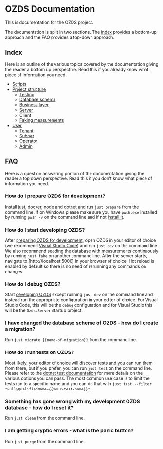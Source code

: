 # OZDS Documentation

This is documentation for the OZDS project.

The documentation is split in two sections. The [index](#index) provides a
bottom-up approach and the [FAQ](#faq) provides a top-down approach.

## Index

Here is an outline of the various topics covered by the documentation giving the
reader a bottom up perspective. Read this if you already know what piece of
information you need.

- [Scripts](docs/scripts.md)
- [Project structure](docs/structure/index.md)
  - [Testing](docs/structure/test.md)
  - [Database schema](docs/structure/data.md)
  - [Business layer](docs/structure/business.md)
  - [Server](docs/structure/server.md)
  - [Client](docs/structure/client.md)
  - [Faking measurements](docs/structure/fake.md)
- [User](docs/user/index.md)
  - [Tenant](docs/user/tenant/index.md)
  - [Subnet](docs/user/subnet/index.md)
  - [Operator](docs/user/operator/index.md)
  - [Admin](docs/user/admin/index.md)

## FAQ

Here is a question answering portion of the documentation giving the reader a
top down perspective. Read this if you don't know what piece of information you
need.

### How do I prepare OZDS for development?

Install [just](https://github.com/casey/just#packages),
[docker](https://docs.docker.com/engine/install/),
[node](https://nodejs.org/en/download) and
[dotnet](https://github.com/dotnet/core/blob/main/release-notes/8.0/8.0.1/8.0.1.md?WT.mc_id=dotnet-35129-website)
and run `just prepare` from the command line. If on Windows please make sure you
have `pwsh.exe` installed by running `pwsh -v` on the command line and if not
[install it](https://learn.microsoft.com/en-us/powershell/scripting/install/installing-powershell-on-windows).

### How do I start developing OZDS?

After [preparing OZDS for development](#how-do-i-prepare-ozds-for-development),
open OZDS in your editor of choice (we recommend
[Visual Studio Code](https://code.visualstudio.com/)) and run `just dev` on the
command line. We also recommend seeding the database with measurements
continuously by running `just fake` on another command line. After the server
starts, navigate to [http://localhost:5000] in your browser of choice. Hot
reload is enabled by default so there is no need of rerunning any commands on
changes.

### How do I debug OZDS?

Start [developing OZDS](#how-do-i-start-developing-ozds) except running
`just dev` on the command line and instead run the appropriate configuration in
your editor of choice. For Visual Studio Code, this will be the `debug`
configuration and for Visual Studio this will be the `Ozds.Server` startup
project.

### I have changed the database scheme of OZDS - how do I create a migration?

Run `just migrate {{name-of-migration}}` from the command line.

### How do I run tests on OZDS?

Most likely, your editor of choice will discover tests and you can run them from
there, but if you prefer, you can run `just test` on the command line. Please
refer to the
[dotnet test documentation](https://learn.microsoft.com/en-us/dotnet/core/tools/dotnet-test)
for more details on the various options you can pass. The most common use case
is to limit the tests ran to a specific name and you can do that with
`just test --filter "FullyQualifiedName~{{your-test-name}}"`.

### Something has gone wrong with my development OZDS database - how do I reset it?

Run `just clean` from the command line.

### I am getting cryptic errors - what is the panic button?

Run `just purge` from the command line.
